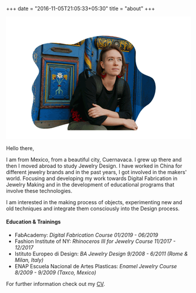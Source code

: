 +++
date = "2016-11-05T21:05:33+05:30"
title = "about"
+++

![Pame profile pic][1]

Hello there,

I am from Mexico, from a beautiful city, Cuernavaca. I grew up there and then I moved abroad to study Jewelry Design.
I have worked in China for different jewelry brands and in the past years, I got involved in the makers' world. Focusing and developing my work towards Digital Fabrication in Jewelry Making and in the development of educational programs that involve these technologies.

I am interested in the making process of objects, experimenting new and old techniques and integrate them consciously into the Design process.

#### Education & Trainings

* FabAcademy: *Digital Fabrication Course 01/2019 - 06/2019*
* Fashion Institute of NY: *Rhinoceros III for Jewelry Course 11/2017 - 12/2017*
* Istituto Europeo di Design: *BA Jewelry Design 9/2008 - 6/2011 (Rome & Milan, Italy)*
* ENAP Escuela Nacional de Artes Plasticas: *Enamel Jewelry Course 8/2009 - 9/2009 (Taxco, Mexico)*

For further information check out my [CV](/img/CV/Pamela_Martello_cv.pdf).

[1]: /img/aboutv3.gif
